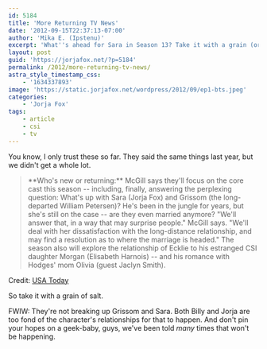```yaml
---
id: 5184
title: 'More Returning TV News'
date: '2012-09-15T22:37:13-07:00'
author: 'Mika E. (Ipstenu)'
excerpt: 'What''s ahead for Sara in Season 13? Take it with a grain (or 10) of salt.'
layout: post
guid: 'https://jorjafox.net/?p=5184'
permalink: /2012/more-returning-tv-news/
astra_style_timestamp_css:
    - '1634337893'
image: 'https://static.jorjafox.net/wordpress/2012/09/ep1-bts.jpeg'
categories:
    - 'Jorja Fox'
tags:
    - article
    - csi
    - tv
---
```


You know, I only trust these so far. They said the same things last year, but we didn't get a whole lot.
<blockquote>**Who's new or returning:** McGill says they'll focus on the core cast this season -- including, finally, answering the perplexing question: What's up with Sara (Jorja Fox) and Grissom (the long-departed William Petersen)? He's been in the jungle for years, but she's still on the case -- are they even married anymore? "We'll answer that, in a way that may surprise people." McGill says. "We'll deal with her dissatisfaction with the long-distance relationship, and may find a resolution as to where the marriage is headed." The season also will explore the relationship of Ecklie to his estranged CSI daughter Morgan (Elisabeth Harnois) -- and his romance with Hodges' mom Olivia (guest Jaclyn Smith).</blockquote>
Credit: <a href="http://www.usatoday.com/life/tv/story/2012/09/14/more-of-falls-returning-tv-shows/57781778/1">USA Today</a>

So take it with a grain of salt.

FWIW: They're not breaking up Grissom and Sara. Both Billy and Jorja are too fond of the character's relationships for that to happen. And don't pin your hopes on a geek-baby, guys, we've been told <em>many</em> times that won't be happening.
